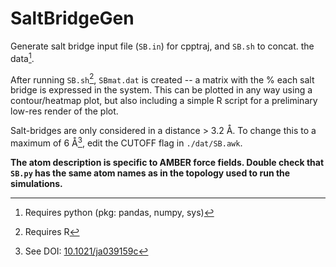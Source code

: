 # SaltBridgeGen
Generate salt bridge input file (`SB.in`) for cpptraj, and `SB.sh` to concat. the data[^1].

After running `SB.sh`[^2], `SBmat.dat` is created -- a matrix with the % each salt bridge is expressed in the system. This can be plotted in any way using a contour/heatmap plot, but also including a simple R script for a preliminary low-res render of the plot.

Salt-bridges are only considered in a distance > 3.2 Å. To change this to a maximum of 6 Å[^3], edit the CUTOFF flag in `./dat/SB.awk`.

**The atom description is specific to AMBER force fields. Double check that `SB.py` has the same atom names as in the topology used to run the simulations.**

[^1]: Requires python (pkg: pandas, numpy, sys)
[^2]: Requires R
[^3]: See DOI: [10.1021/ja039159c](https://pubs.acs.org/doi/10.1021/ja039159c)
